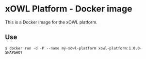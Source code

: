 # xOWL Platform - Docker image #

This is a Docker image for the xOWL platform.

## Use ##

```
$ docker run -d -P --name my-xowl-platform xowl-platform:1.0.0-SNAPSHOT
```
